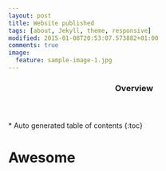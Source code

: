 ```yaml
---
layout: post
title: Website published
tags: [about, Jekyll, theme, responsive]
modified: 2015-01-08T20:53:07.573882+01:00
comments: true
image:
  feature: sample-image-1.jpg
---
```


<section id="table-of-contents" class="toc">
  <header>
    <h3>Overview</h3>
  </header>
<div id="drawer" markdown="1">
*  Auto generated table of contents
{:toc}
</div>
</section><!-- /#table-of-contents -->

# Awesome
